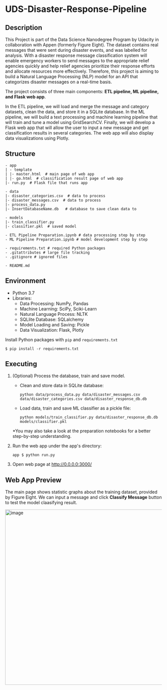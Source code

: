# UDS-Disaster-Response-Pipeline

## Description

This Project is part of the Data Science Nanodegree Program by Udacity in collaboration with Appen (formerly Figure Eight). The dataset contains real messages that were sent during disaster events, and was labelled for analysis. With a disaster response message classification system will enable emergency workers to send messages to the appropriate relief agencies quickly and help relief agencies prioritize their response efforts and allocate resources more effectively. Therefore, this project is aiming to build a Natural Language Processing (NLP) model for an API that categorizes disaster messages on a real-time basis.

The project consists of three main components: **ETL pipeline, ML pipeline, and Flask web app**. 

In the ETL pipeline, we will load and merge the message and category datasets, clean the data, and store it in a SQLite database. In the ML pipeline, we will build a text processing and machine learning pipeline that will train and tune a model using GridSearchCV. Finally, we will develop a Flask web app that will allow the user to input a new message and get classification results in several categories. The web app will also display data visualizations using Plotly.

## Structure
```
- app
| - template
| |- master.html  # main page of web app
| |- go.html  # classification result page of web app
|- run.py  # Flask file that runs app

- data
|- disaster_categories.csv  # data to process 
|- disaster_messages.csv  # data to process
|- process_data.py
|- InsertDatabaseName.db   # database to save clean data to

- models
|- train_classifier.py
|- classifier.pkl  # saved model 

- ETL Pipeline Preparation.ipynb # data processing step by step
- ML Pipeline Preparation.ipynb # model development step by step

- requirements.txt # required Python packages
- .gitattributes # large file tracking
- .gitignore # ignored files

- README.md
```

## Environment
* Python 3.7
* Libraries:
    * Data Processing: NumPy, Pandas
    * Machine Learning: SciPy, Sciki-Learn
    * Natural Language Process: NLTK
    * SQLlite Database: SQLalchemy
    * Model Loading and Saving: Pickle
    * Data Visualization: Flask, Plotly

Install Python packages with `pip` and `requirements.txt`
```
$ pip install -r requirements.txt
```

## Executing
1. (Optional) Process the database, train and save model.

    - Clean and store data in SQLite database: 
        ```
        python data/process_data.py data/disaster_messages.csv data/disaster_categories.csv data/disaster_response_db.db
        ```
    - Load data, train and save ML classifier as a pickle file: 
        ```
        python models/train_classifier.py data/disaster_response_db.db models/classifier.pkl
        ```
    *You may also take a look at the preparation notebooks for a better step-by-step understanding.
    
2. Run the web app under the app's directory:
    ```
    app $ python run.py
    ```

3. Open web page at http://0.0.0.0:3000/



## Web App Preview

The main page shows statistic graphs about the training dataset, provided by Figure Eight. We can input a message and click **Classify Message** button to test the model claasifying result.

<img width="563" alt="image" src="https://user-images.githubusercontent.com/65010631/225126153-b24d3038-c0ce-406d-ad07-4dae0bfff13a.png">






